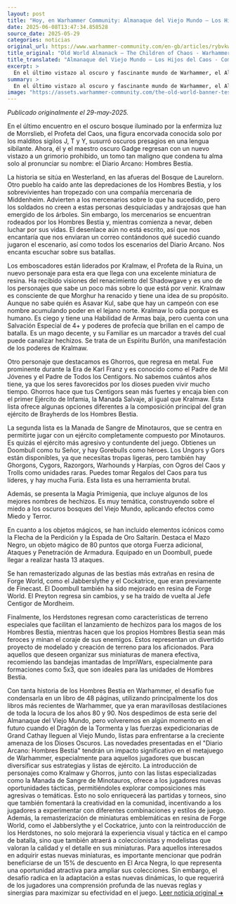 ```yaml
---
layout: post
title: "Hoy, en Warhammer Community: Almanaque del Viejo Mundo – Los Hijos del Caos - Comunidad Warhammer"
date: 2025-06-08T13:47:34.858528
source_date: 2025-05-29
categories: noticias
original_url: https://www.warhammer-community.com/en-gb/articles/rybvkwfs/old-world-almanack-the-children-of-chaos/
title_original: "Old World Almanack – The Children of Chaos - Warhammer Community"
title_translated: "Almanaque del Viejo Mundo – Los Hijos del Caos - Comunidad Warhammer"
excerpt: >
  En el último vistazo al oscuro y fascinante mundo de Warhammer, el Almanaque del Viejo Mundo nos sumerge en el caos con "Los Hijos del Caos". Este artículo nos lleva a Westerland, donde los temibles Hombres Bestia han devastado una aldea, dejando a los mercenarios de Middenheim en una lucha desesperada por sobrevivir. Con nuevos personajes como Kralmaw, el Profeta de la Ruina, y el regreso de Ghorros, el Padre de Todos los Centigors, los jugadores se encontrarán con emocionantes desafíos y estrategias. Descubre las nuevas miniaturas, las listas de ejércitos y la magia primitiva que prometen enriquecer tus batallas en este universo lleno de intriga y poder.
summary: >
  En el último vistazo al oscuro y fascinante mundo de Warhammer, el Almanaque del Viejo Mundo nos sumerge en el caos con "Los Hijos del Caos". Este artículo nos lleva a Westerland, donde los temibles Hombres Bestia han devastado una aldea, dejando a los mercenarios de Middenheim en una lucha desesperada por sobrevivir. Con nuevos personajes como Kralmaw, el Profeta de la Ruina, y el regreso de Ghorros, el Padre de Todos los Centigors, los jugadores se encontrarán con emocionantes desafíos y estrategias. Descubre las nuevas miniaturas, las listas de ejércitos y la magia primitiva que prometen enriquecer tus batallas en este universo lleno de intriga y poder.
image: "https://assets.warhammer-community.com/the-old-world-banner-test.jpg"
---
```


*Publicado originalmente el 29-may-2025.*

En el último encuentro en el oscuro bosque iluminado por la enfermiza luz de Morrslieb, el Profeta del Caos, una figura encorvada conocida solo por los malditos sigilos J, T y Y, susurró oscuros presagios en una lengua sibilante. Ahora, él y el maestro oscuro Gadge regresan con un nuevo vistazo a un grimorio prohibido, un tomo tan maligno que condena tu alma solo al pronunciar su nombre: el Diario Arcano: Hombres Bestia.

La historia se sitúa en Westerland, en las afueras del Bosque de Laurelorn. Otro pueblo ha caído ante las depredaciones de los Hombres Bestia, y los sobrevivientes han tropezado con una compañía mercenaria de Middenheim. Advierten a los mercenarios sobre lo que ha sucedido, pero los soldados no creen a estas personas desquiciadas y andrajosas que han emergido de los árboles. Sin embargo, los mercenarios se encuentran rodeados por los Hombres Bestia y, mientras comienza a nevar, deben luchar por sus vidas. El desenlace aún no está escrito, así que nos encantaría que nos enviaran un correo contándonos qué sucedió cuando jugaron el escenario, así como todos los escenarios del Diario Arcano. Nos encanta escuchar sobre sus batallas.

Los emboscadores están liderados por Kralmaw, el Profeta de la Ruina, un nuevo personaje para esta era que llega con una excelente miniatura de resina. Ha recibido visiones del renacimiento del Shadowgave y es uno de los personajes que sabe un poco más sobre lo que está por venir. Kralmaw es consciente de que Morghur ha renacido y tiene una idea de su propósito. Aunque no sabe quién es Asavar Kul, sabe que hay un campeón con ese nombre acumulando poder en el lejano norte. Kralmaw lo odia porque es humano. Es ciego y tiene una Habilidad de Armas baja, pero cuenta con una Salvación Especial de 4+ y poderes de profecía que brillan en el campo de batalla. Es un mago decente, y su Familiar es un marcador a través del cual puede canalizar hechizos. Se trata de un Espíritu Burlón, una manifestación de los poderes de Kralmaw.

Otro personaje que destacamos es Ghorros, que regresa en metal. Fue prominente durante la Era de Karl Franz y es conocido como el Padre de Mil Jóvenes y el Padre de Todos los Centigors. No sabemos cuántos años tiene, ya que los seres favorecidos por los dioses pueden vivir mucho tiempo. Ghorros hace que tus Centigors sean más fuertes y encaja bien con el primer Ejército de Infamia, la Manada Salvaje, al igual que Kralmaw. Esta lista ofrece algunas opciones diferentes a la composición principal del gran ejército de Brayherds de los Hombres Bestia.

La segunda lista es la Manada de Sangre de Minotauros, que se centra en permitirte jugar con un ejército completamente compuesto por Minotauros. Es quizás el ejército más agresivo y contundente del juego. Obtienes un Doombull como tu Señor, y hay Gorebulls como héroes. Los Ungors y Gors están disponibles, ya que necesitas tropas ligeras, pero también hay Ghorgons, Cygors, Razorgors, Warhounds y Harpías, con Ogros del Caos y Trolls como unidades raras. Puedes tomar Regalos del Caos para tus líderes, y hay mucha Furia. Esta lista es una herramienta brutal.

Además, se presenta la Magia Primigenia, que incluye algunos de los mejores nombres de hechizos. Es muy temática, construyendo sobre el miedo a los oscuros bosques del Viejo Mundo, aplicando efectos como Miedo y Terror.

En cuanto a los objetos mágicos, se han incluido elementos icónicos como la Flecha de la Perdición y la Espada de Oro Saltarín. Destaca el Mazo Negro, un objeto mágico de 80 puntos que otorga Fuerza adicional, Ataques y Penetración de Armadura. Equipado en un Doombull, puede llegar a realizar hasta 13 ataques.

Se han remasterizado algunas de las bestias más extrañas en resina de Forge World, como el Jabberslythe y el Cockatrice, que eran previamente de Finecast. El Doombull también ha sido mejorado en resina de Forge World. El Preyton regresa sin cambios, y se ha traído de vuelta al Jefe Centigor de Mordheim.

Finalmente, los Herdstones regresan como características de terreno especiales que facilitan el lanzamiento de hechizos para los magos de los Hombres Bestia, mientras hacen que los propios Hombres Bestia sean más feroces y minan el coraje de sus enemigos. Estos representan un divertido proyecto de modelado y creación de terreno para los aficionados. Para aquellos que deseen organizar sus miniaturas de manera efectiva, recomiendo las bandejas imantadas de ImpriWars, especialmente para formaciones como 5x3, que son ideales para las unidades de Hombres Bestia.

Con tanta historia de los Hombres Bestia en Warhammer, el desafío fue condensarla en un libro de 48 páginas, utilizando principalmente los dos libros más recientes de Warhammer, que ya eran maravillosas destilaciones de toda la locura de los años 80 y 90. Nos despedimos de esta serie del Almanaque del Viejo Mundo, pero volveremos en algún momento en el futuro cuando el Dragón de la Tormenta y las fuerzas expedicionarias de Grand Cathay lleguen al Viejo Mundo, listas para enfrentarse a la creciente amenaza de los Dioses Oscuros.
Las novedades presentadas en el "Diario Arcano: Hombres Bestia" tendrán un impacto significativo en el metajuego de Warhammer, especialmente para aquellos jugadores que buscan diversificar sus estrategias y listas de ejército. La introducción de personajes como Kralmaw y Ghorros, junto con las listas especializadas como la Manada de Sangre de Minotauros, ofrece a los jugadores nuevas oportunidades tácticas, permitiéndoles explorar composiciones más agresivas o temáticas. Esto no solo enriquecerá las partidas y torneos, sino que también fomentará la creatividad en la comunidad, incentivando a los jugadores a experimentar con diferentes combinaciones y estilos de juego. Además, la remasterización de miniaturas emblemáticas en resina de Forge World, como el Jabberslythe y el Cockatrice, junto con la reintroducción de los Herdstones, no solo mejorará la experiencia visual y táctica en el campo de batalla, sino que también atraerá a coleccionistas y modelistas que valoran la calidad y el detalle en sus miniaturas. Para aquellos interesados en adquirir estas nuevas miniaturas, es importante mencionar que podrán beneficiarse de un 15% de descuento en El Arca Negra, lo que representa una oportunidad atractiva para ampliar sus colecciones. Sin embargo, el desafío radica en la adaptación a estas nuevas dinámicas, lo que requerirá de los jugadores una comprensión profunda de las nuevas reglas y sinergias para maximizar su efectividad en el juego.
[Leer noticia original ➜](https://www.warhammer-community.com/en-gb/articles/rybvkwfs/old-world-almanack-the-children-of-chaos/)
